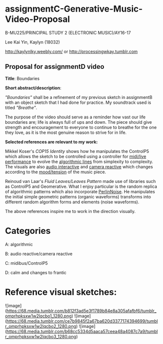 # assignmentC-Generative-Music-Video-Proposal

B-MU225/PRINCIPAL STUDY 2 (ELECTRONIC MUSIC)/AY16-17

Lee Kai Yin, Kaylyn (18032)

http://kaylynlky.weebly.com/ or http://processingwkay.tumblr.com

## Proposal for assignmentD video

<b>Title</b>: Boundaries

<b>Short abstract/description</b>:

<i>"Boundaries"</i> shall be a refinement of my previous sketch in assignmentB with an object sketch that I had done for practice. My soundtrack used is titled <i>"Breathe"</i>.

The purpose of the video should serve as a reminder how vast our life boundaries are; life is always full of ups and down. The piece should give strength and encouragement to everyone to continue to breathe for the one they love, as it is the most genuine reason to strive for in life.

<b>Selected references are relevant to my work:</b>

Mikkel Koser's <i>COP15 Identity</i> shows how he manipulates the ControlP5 which allows the sketch to be controlled using a controller for <u>midi/live performance</u> to evolve the <u>algorithmic lines</u> from simplexity to complexity. The visuals are also <u>audio interactive</u> and <u>camera reactive</u> which changes according to the <u>mood/tension</u> of the music piece.

Reinoud van Laar's <i>Fluid Leaves/Leaves Pattern</i> made use of libraries such as ControlP5 and Geomerative. What I enjoy particular is the random replica of </u>algorithmic patterns</u> which also incorporate <u>PerlinNoise</u>. He manipulates the initial simple geometric patterns (organic waveforms) transforms into different random algorithm forms and elements (noise waveforms).

The above references inspire me to work in the direction visually.

# Categories
A: algorithmic

B: audio reactive/camera reactive

C: midibus/ControlP5

D: calm and changes to frantic

# Reference visual sketches:

![image] (https://68.media.tumblr.com/b812f3ad5e3f1789b84e8a305afafbf6/tumblr_omprhpksxw1w2lqcbo1_1280.png)
![image] (https://68.media.tumblr.com/ce7b9845f2a67ba620d3377174394699/tumblr_omprhpksxw1w2lqcbo2_1280.png)
![image] (https://68.media.tumblr.com/b68cc5334d5aaca57ceea48a4087c7a9/tumblr_omprhpksxw1w2lqcbo3_1280.png)
